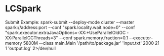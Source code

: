 # LCSpark

Submit Example:
	spark-submit --deploy-mode cluster --master spark://address:port --conf "spark.locality.wait.node=0" --conf "spark.executor.extraJavaOptions=-XX:+UseParallelOldGC -XX:ParallelGCThreads=3" --conf spark.memory.fraction=0.1 --executor-memory 5800M --class main.Main '/path/to/package.jar' 'input.txt' 2000 21 1 'output.log' 2>/dev/null
